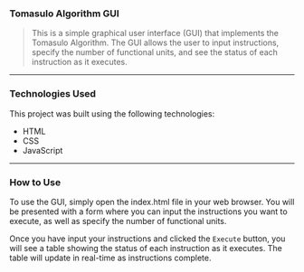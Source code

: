 ### Tomasulo Algorithm GUI
> This is a simple graphical user interface (GUI) that implements the Tomasulo Algorithm. The GUI allows the user to input instructions, specify the number of functional units, and see the status of each instruction as it executes.

------------

### Technologies Used
This project was built using the following technologies:
- HTML
- CSS
- JavaScript

------------
### How to Use
To use the GUI, simply open the index.html file in your web browser. You will be presented with a form where you can input the instructions you want to execute, as well as specify the number of functional units.

Once you have input your instructions and clicked the `Execute` button, you will see a table showing the status of each instruction as it executes. The table will update in real-time as instructions complete.
